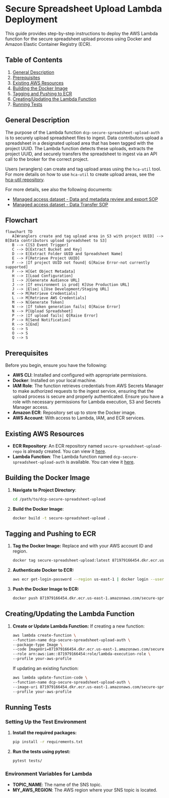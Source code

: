 # Secure Spreadsheet Upload Lambda Deployment

This guide provides step-by-step instructions to deploy the AWS Lambda function for the secure spreadsheet upload process using Docker and Amazon Elastic Container Registry (ECR).

## Table of Contents

1. [General Description](#general-description)
2. [Prerequisites](#prerequisites)
3. [Existing AWS Resources](#existing-aws-resources)
4. [Building the Docker Image](#building-the-docker-image)
5. [Tagging and Pushing to ECR](#tagging-and-pushing-to-ecr)
6. [Creating/Updating the Lambda Function](#creatingupdating-the-lambda-function)
7. [Running Tests](#running-tests)

## General Description

The purpose of the Lambda function `dcp-secure-spreadsheet-upload-auth` is to securely upload spreadsheet files to ingest. Data contributors upload a spreadsheet in a designated upload area that has been tagged with the project UUID. The Lambda function detects these uploads, extracts the project UUID, and securely transfers the spreadsheet to ingest via an API call to the broker for the correct project.

Users (wranglers) can create and tag upload areas using the `hca-util` tool. For more details on how to use `hca-util` to create upload areas, see the [hca-util repository](https://github.com/ebi-ait/hca-util).


For more details, see also the following documents:
- [Managed access dataset - Data and metadata review and export SOP](https://docs.google.com/document/d/14cp5cOIdc11JQVSqOh21Ev4aRWSOBh3TLMxC1yE4tj4/edit#heading=h.dp9owg4pqrw9)
- [Managed access dataset - Data Transfer SOP](https://docs.google.com/document/d/1Ho-s39yfc9gxFH_cyOreBbiOngpsiWBm3DtgY97tkpA/edit?pli=1#heading=h.5uilta56du84)

## Flowchart

```mermaid
flowchart TD
   A[Wranglers create and tag upload area in S3 with project UUID] --> B[Data contributors upload spreadsheet to S3]
   B --> C[S3 Event Trigger]
   C --> D[Extract Bucket and Key]
   D --> E[Extract Folder UUID and Spreadsheet Name]
   E --> F[Retrieve Project UUID]
   F --> |If project UUID not found| G[Raise Error-not currently supported]
   F --> H[Get Object Metadata]
   H --> I[Load Configuration]
   I --> J[Generate Audience URL]
   J --> |If environment is prod| K[Use Production URL]
   J --> |Else| L[Use Development/Staging URL]
   K --> M[Retrieve Credentials]
   L --> M[Retrieve AWS Credentials]
   M --> N[Generate Token]
   N --> |If token generation fails| O[Raise Error]
   N --> P[Upload Spreadsheet]
   P --> |If upload fails| Q[Raise Error]
   P --> R[Send Notification]
   R --> S[End]
   G --> S
   O --> S
   Q --> S

```

## Prerequisites

Before you begin, ensure you have the following:

- **AWS CLI**: Installed and configured with appropriate permissions.
- **Docker**: Installed on your local machine.
- **IAM Role**: The function retrieves credentials from AWS Secrets Manager to make authorized requests to the ingest service, ensuring that the upload process is secure and properly authenticated.
  Ensure you have a role with necessary permissions for Lambda execution, S3 and Secrets Manager access.
- **Amazon ECR**: Repository set up to store the Docker image.
- **AWS Account**: With access to Lambda, IAM, and ECR services.

## Existing AWS Resources

- **ECR Repository**: An ECR repository named `secure-spreadsheet-upload-repo` is already created. You can view it [here](https://us-east-1.console.aws.amazon.com/ecr/repositories/private/871979166454/secure-spreadsheet-upload-repo?region=us-east-1).
- **Lambda Function**: The Lambda function named `dcp-secure-spreadsheet-upload-auth` is available. You can view it [here](https://us-east-1.console.aws.amazon.com/lambda/home?region=us-east-1#/functions/dcp-secure-spreadsheet-upload-auth?tab=image).

## Building the Docker Image

1. **Navigate to Project Directory**:
   ```bash
   cd /path/to/dcp-secure-spreadsheet-upload

2. **Build the Docker Image**:
   ```bash
   docker build -t secure-spreadsheet-upload .

##  Tagging and Pushing to ECR

1. **Tag the Docker Image:**
   Replace <account-id> and <region> with your AWS account ID and region.
   ```bash
   docker tag secure-spreadsheet-upload:latest 871979166454.dkr.ecr.us-east-1.amazonaws.com/secure-spreadsheet-upload-repo:latest

2. **Authenticate Docker to ECR:**
   ```bash
   aws ecr get-login-password --region us-east-1 | docker login --username AWS --password-stdin 871979166454.dkr.ecr.us-east-1.amazonaws.com

3. **Push the Docker Image to ECR:**
   ```bash
   docker push 871979166454.dkr.ecr.us-east-1.amazonaws.com/secure-spreadsheet-upload-repo:latest

##  Creating/Updating the Lambda Function

1. **Create or Update Lambda Function:**
   If creating a new function:
   ```bash
   aws lambda create-function \
   --function-name dcp-secure-spreadsheet-upload-auth \
   --package-type Image \
   --code ImageUri=871979166454.dkr.ecr.us-east-1.amazonaws.com/secure-spreadsheet-upload-repo:latest \
   --role arn:aws:iam::871979166454:role/lambda-execution-role \
   --profile your-aws-profile
   ```
   
   If updating an existing function:
      ```bash
      aws lambda update-function-code \
      --function-name dcp-secure-spreadsheet-upload-auth \
      --image-uri 871979166454.dkr.ecr.us-east-1.amazonaws.com/secure-spreadsheet-upload-repo:latest \
      --profile your-aws-profile
   ```

## Running Tests

### Setting Up the Test Environment

1. **Install the required packages:**
   ```bash
   pip install -r requirements.txt

2. **Run the tests using pytest:**
   ```bash
   pytest tests/

### Environment Variables for Lambda
- **TOPIC_NAME**: The name of the SNS topic.
- **MY_AWS_REGION**: The AWS region where your SNS topic is located.
